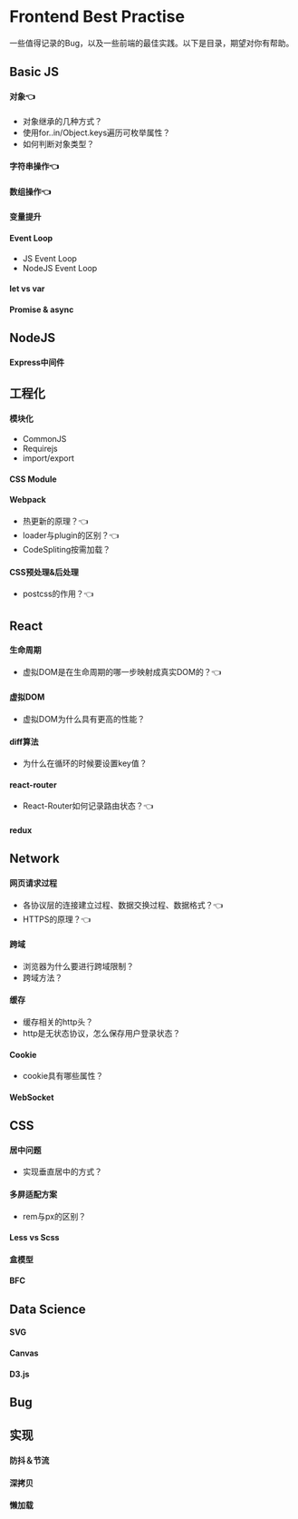 # Frontend Best Practise
一些值得记录的Bug，以及一些前端的最佳实践。以下是目录，期望对你有帮助。

## Basic JS
#### 对象👈
- 对象继承的几种方式？
- 使用for..in/Object.keys遍历可枚举属性？
- 如何判断对象类型？
#### 字符串操作👈
#### 数组操作👈
#### 变量提升
#### Event Loop
- JS Event Loop
- NodeJS Event Loop
#### let vs var
#### Promise & async

## NodeJS
#### Express中间件


## 工程化
#### 模块化
- CommonJS
- Requirejs
- import/export
#### CSS Module
#### Webpack
- 热更新的原理？👈
- loader与plugin的区别？👈
- CodeSpliting按需加载？
#### CSS预处理&后处理
- postcss的作用？👈

## React
#### 生命周期
- 虚拟DOM是在生命周期的哪一步映射成真实DOM的？👈
#### 虚拟DOM
- 虚拟DOM为什么具有更高的性能？
#### diff算法
- 为什么在循环的时候要设置key值？
#### react-router
- React-Router如何记录路由状态？👈
#### redux

## Network
#### 网页请求过程
- 各协议层的连接建立过程、数据交换过程、数据格式？👈
- HTTPS的原理？👈
#### 跨域
- 浏览器为什么要进行跨域限制？
- 跨域方法？
#### 缓存
- 缓存相关的http头？
- http是无状态协议，怎么保存用户登录状态？
#### Cookie
- cookie具有哪些属性？
#### WebSocket

## CSS
#### 居中问题
- 实现垂直居中的方式？
#### 多屏适配方案
- rem与px的区别？
#### Less vs Scss
#### 盒模型
#### BFC


## Data Science
#### SVG
#### Canvas
#### D3.js


## Bug


## 实现
#### 防抖＆节流
#### 深拷贝
#### 懒加载
